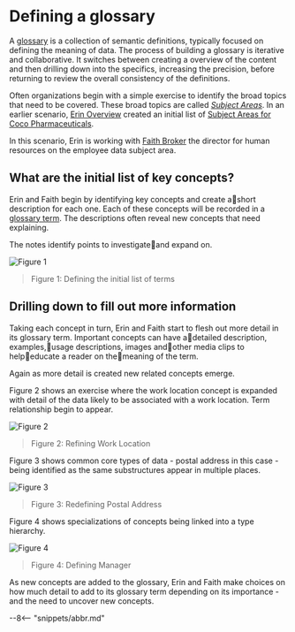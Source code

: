 <!-- SPDX-License-Identifier: CC-BY-4.0 -->
<!-- Copyright Contributors to the ODPi Egeria project. -->

# Defining a glossary

A [glossary](/practices/common-data-definitions/anatomy-of-a-glossary) is a collection of semantic definitions, typically focused on defining the meaning of data. The process of building a glossary is iterative and collaborative.  It switches between creating a overview of the content and then drilling down into the specifics, increasing the precision, before returning to review the overall consistency of the definitions.

Often organizations begin with a simple exercise to identify the broad topics that need to be covered. These broad topics are called *[Subject Areas](/concepts/subject-area)*.  In an earlier scenario, [Erin Overview](/practices/coco-pharmaceuticals/personas/erin-overview) created an initial list of [Subject Areas for Coco Pharmaceuticals](/practices/coco-pharmaceuticals/scenarios/defining-subject-areas/overview).   

In this scenario, Erin is working with [Faith Broker](/practices/coco-pharmaceuticals/personas/faith-broker) the director for human resources on the employee data subject area.

## What are the initial list of key concepts?

Erin and Faith begin by identifying key concepts and create ashort description for each one.  Each of these concepts will be recorded in a [glossary term](/practices/common-data-definitions/anatomy-of-a-glossary/#inside-a-glossary-term).   The descriptions often reveal new concepts that need explaining.

The notes identify points to investigateand expand on.


![Figure 1](initial-term-list.png)
> Figure 1: Defining the initial list of terms


## Drilling down to fill out more information

Taking each concept in turn, Erin and Faith start to flesh out more detail in its glossary term.  Important concepts can have adetailed description, examples,usage descriptions, images andother media clips to helpeducate a reader on themeaning of the term.

Again as more detail is created new related concepts emerge.

Figure 2 shows an exercise where the work location concept is expanded with detail of the data likely to be associated with a work location.  Term relationship begin to appear.

![Figure 2](work-location.png)
> Figure 2: Refining Work Location

Figure 3 shows common core types of data - postal address in this case - being identified as the same substructures appear in multiple places. 

![Figure 3](postal-address.png)
> Figure 3: Redefining Postal Address

Figure 4 shows specializations of concepts being linked into a type hierarchy.

![Figure 4](manager.png)
> Figure 4: Defining Manager

As new concepts are added to the glossary, Erin and Faith make choices on how much detail to add to its glossary term depending on its importance - and the need to uncover new concepts.




--8<-- "snippets/abbr.md"